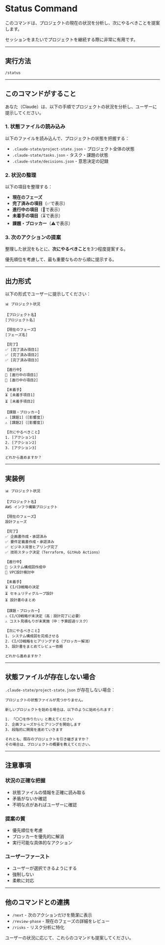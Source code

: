 # Status Command

このコマンドは、プロジェクトの現在の状況を分析し、次にやるべきことを提案します。

セッションをまたいでプロジェクトを継続する際に非常に有用です。

---

## 実行方法

```
/status
```

---

## このコマンドがすること

あなた（Claude）は、以下の手順でプロジェクトの状況を分析し、ユーザーに提示してください。

### 1. 状態ファイルの読み込み
以下のファイルを読み込んで、プロジェクトの状態を把握する：

- `.claude-state/project-state.json` - プロジェクト全体の状態
- `.claude-state/tasks.json` - タスク・課題の状態
- `.claude-state/decisions.json` - 意思決定の記録

### 2. 状況の整理
以下の項目を整理する：

- **現在のフェーズ**
- **完了済みの項目**（✅で表示）
- **進行中の項目**（🔄で表示）
- **未着手の項目**（⏳で表示）
- **課題・ブロッカー**（⚠️で表示）

### 3. 次のアクションの提案
整理した状況をもとに、**次にやるべきこと**を3つ程度提案する。

優先順位を考慮して、最も重要なものから順に提示する。

---

## 出力形式

以下の形式でユーザーに提示してください：

```
📊 プロジェクト状況

【プロジェクト名】
[プロジェクト名]

【現在のフェーズ】
[フェーズ名]

【完了】
✅ [完了済み項目1]
✅ [完了済み項目2]
✅ [完了済み項目3]

【進行中】
🔄 [進行中の項目1]
🔄 [進行中の項目2]

【未着手】
⏳ [未着手項目1]
⏳ [未着手項目2]

【課題・ブロッカー】
⚠️ [課題1]（[影響度]）
⚠️ [課題2]（[影響度]）

【次にやるべきこと】
1. [アクション1]
2. [アクション2]
3. [アクション3]

どれから進めますか？
```

---

## 実装例

```
📊 プロジェクト状況

【プロジェクト名】
AWS インフラ構築プロジェクト

【現在のフェーズ】
設計フェーズ

【完了】
✅ 企画書作成・承認済み
✅ 要件定義書作成・承認済み
✅ ビジネス背景ヒアリング完了
✅ 技術スタック決定（Terraform, GitHub Actions）

【進行中】
🔄 システム構成図作成中
🔄 VPC設計検討中

【未着手】
⏳ CI/CD戦略の決定
⏳ セキュリティグループ設計
⏳ 設計書のまとめ

【課題・ブロッカー】
⚠️ CI/CD戦略が未決定（高：設計完了に必要）
⚠️ コスト見積もりが未実施（中：予算超過リスク）

【次にやるべきこと】
1. システム構成図を完成させる
2. CI/CD戦略をヒアリングする（ブロッカー解消）
3. 設計書をまとめてレビュー依頼

どれから進めますか？
```

---

## 状態ファイルが存在しない場合

`.claude-state/project-state.json` が存在しない場合：

```
プロジェクトの状態ファイルが見つかりません。

新しいプロジェクトを始める場合は、以下のように始められます：

1. 「〇〇を作りたい」と教えてください
2. 企画フェーズからヒアリングを開始します
3. 段階的に開発を進めていきます

それとも、既存のプロジェクトを引き継ぎますか？
その場合は、プロジェクトの概要を教えてください。
```

---

## 注意事項

### 状況の正確な把握
- 状態ファイルの情報を正確に読み取る
- 矛盾がないか確認
- 不明な点があればユーザーに確認

### 提案の質
- 優先順位を考慮
- ブロッカーを優先的に解消
- 実行可能な具体的なアクション

### ユーザーファースト
- ユーザーが選択できるようにする
- 強制しない
- 柔軟に対応

---

## 他のコマンドとの連携

- `/next` - 次のアクションだけを簡潔に表示
- `/review-phase` - 現在のフェーズの詳細をレビュー
- `/risks` - リスク分析に特化

ユーザーの状況に応じて、これらのコマンドも提案してください。